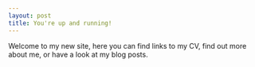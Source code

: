 ```yaml
---
layout: post
title: You're up and running!
---
```


Welcome to my new site, here you can find links to my CV, find out more about me, or have a look at my blog posts.